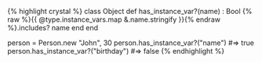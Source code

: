 {% highlight crystal %}
class Object
def has_instance_var?(name) : Bool
{% raw %}{{ @type.instance_vars.map &.name.stringify }}{% endraw %}.includes? name
end
end

person = Person.new "John", 30
person.has_instance_var?("name") #=> true
person.has_instance_var?("birthday") #=> false
{% endhighlight %}
